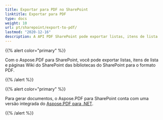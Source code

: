 ```yaml
---
title: Exportar para PDF no SharePoint
linktitle: Exportar para PDF
type: docs
weight: 10
url: pt/sharepoint/export-to-pdf/
lastmod: "2020-12-16"
description: A API PDF SharePoint pode exportar listas, itens de lista e páginas Wiki do SharePoint das bibliotecas do SharePoint para o formato PDF.
---
```


{{% alert color="primary" %}}

Com o Aspose.PDF para SharePoint, você pode exportar listas, itens de lista e páginas Wiki do SharePoint das bibliotecas do SharePoint para o formato PDF.

{{% /alert %}}

{{% alert color="primary" %}}

Para gerar documentos, o Aspose.PDF para SharePoint conta com uma versão integrada do [Aspose.PDF para .NET](http://www.aspose.com/categories/.net-components/aspose.pdf-for-.net/default.aspx).

{{% /alert %}}